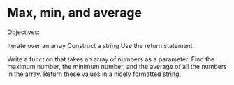 # Max, min, and average

Objectives:

Iterate over an array
Construct a string
Use the return statement

Write a function that takes an array of numbers as a parameter. Find the maximum number, the minimum number, and the average of all the numbers in the array. Return these values in a nicely formatted string.
